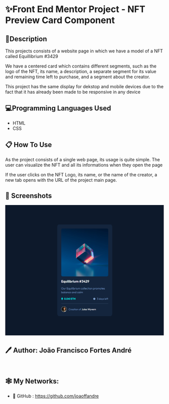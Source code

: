 # ✨Front End Mentor Project - NFT Preview Card Component

## 📕Description

<p>This projects consists of a website page in which we have a model of a NFT called Equillibrium #3429</p>
<p>We have a centered card which contains different segments, such as the logo of the NFT, its name, a description, a separate segment for its value and remaining time left to purchase, and a segment about the creator.</p>
<p>This project has the same display for dekstop and mobile devices due to the fact that it has already been made to be responsive in any device </p>

## 💻Programming Languages Used

- HTML
- CSS

## 📋 How To Use

<p>As the project consists of a single web page, its usage is quite simple. The user can visualize the NFT and all its informations when they open the page<p>
<p>If the user clicks on the NFT Logo, its name, or the name of the creator, a new tab opens with the URL of the project main page.</p>

## 📸 Screenshots

[<img src=./src/images/Screenshots/screenshot-desktop.png>](index.html)

## 🖊 Author: João Francisco Fortes André

<br>

## 🕸 My Networks:

- 🐙 GitHub : https://github.com/joaoffandre
